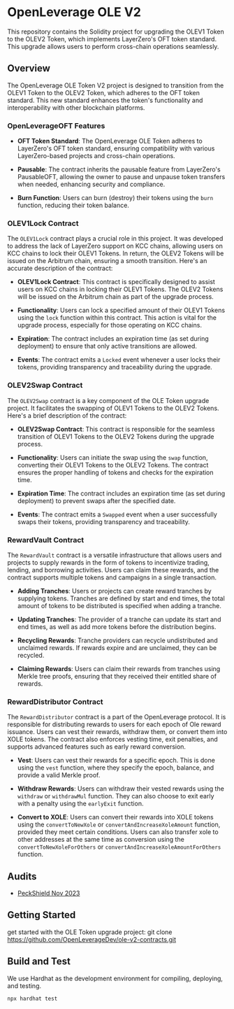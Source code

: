 # OpenLeverage OLE V2

This repository contains the Solidity project for upgrading the OLEV1 Token to the OLEV2 Token, which implements LayerZero's OFT token standard. This upgrade allows users to perform cross-chain operations seamlessly.

## Overview

The OpenLeverage OLE Token V2 project is designed to transition from the OLEV1 Token to the OLEV2 Token, which adheres to the OFT token standard. This new standard enhances the token's functionality and interoperability with other blockchain platforms.

### OpenLeverageOFT Features

- **OFT Token Standard**: The OpenLeverage OLE Token adheres to LayerZero's OFT token standard, ensuring compatibility with various LayerZero-based projects and cross-chain operations.

- **Pausable**: The contract inherits the pausable feature from LayerZero's PausableOFT, allowing the owner to pause and unpause token transfers when needed, enhancing security and compliance.

- **Burn Function**: Users can burn (destroy) their tokens using the `burn` function, reducing their token balance.

### OLEV1Lock Contract

The `OLEV1Lock` contract plays a crucial role in this project. It was developed to address the lack of LayerZero support on KCC chains, allowing users on KCC chains to lock their OLEV1 Tokens. In return, the OLEV2 Tokens will be issued on the Arbitrum chain, ensuring a smooth transition. Here's an accurate description of the contract:

- **OLEV1Lock Contract**: This contract is specifically designed to assist users on KCC chains in locking their OLEV1 Tokens. The  OLEV2 Tokens will be issued on the Arbitrum chain as part of the upgrade process.

- **Functionality**: Users can lock a specified amount of their OLEV1 Tokens using the `lock` function within this contract. This action is vital for the upgrade process, especially for those operating on KCC chains.

- **Expiration**: The contract includes an expiration time (as set during deployment) to ensure that only active transitions are allowed.

- **Events**: The contract emits a `Locked` event whenever a user locks their tokens, providing transparency and traceability during the upgrade.

### OLEV2Swap Contract

The `OLEV2Swap` contract is a key component of the OLE Token upgrade project. It facilitates the swapping of OLEV1 Tokens to the OLEV2 Tokens. Here's a brief description of the contract:

- **OLEV2Swap Contract**: This contract is responsible for the seamless transition of OLEV1 Tokens to the OLEV2 Tokens during the upgrade process.

- **Functionality**: Users can initiate the swap using the `swap` function, converting their OLEV1 Tokens to the OLEV2 Tokens. The contract ensures the proper handling of tokens and checks for the expiration time.

- **Expiration Time**: The contract includes an expiration time (as set during deployment) to prevent swaps after the specified date.

- **Events**: The contract emits a `Swapped` event when a user successfully swaps their tokens, providing transparency and traceability.

### RewardVault Contract

The `RewardVault` contract  is a versatile infrastructure that allows users and projects to supply rewards in the form of tokens to incentivize trading, lending, and borrowing activities. Users can claim these rewards, and the contract supports multiple tokens and campaigns in a single transaction.

- **Adding Tranches**: Users or projects can create reward tranches by supplying tokens. Tranches are defined by start and end times, the total amount of tokens to be distributed is specified when adding a tranche.

- **Updating Tranches**: The provider of a tranche can update its start and end times, as well as add more tokens before the distribution begins.

- **Recycling Rewards**: Tranche providers can recycle undistributed and unclaimed rewards. If rewards expire and are unclaimed, they can be recycled.

- **Claiming Rewards**: Users can claim their rewards from tranches using Merkle tree proofs, ensuring that they received their entitled share of rewards.

### RewardDistributor Contract

The `RewardDistributor` contract is a part of the OpenLeverage protocol. It is responsible for distributing rewards to users for each epoch of Ole reward issuance. Users can vest their rewards, withdraw them, or convert them into XOLE tokens. The contract also enforces vesting time, exit penalties, and supports advanced features such as early reward conversion.

- **Vest**: Users can vest their rewards for a specific epoch. This is done using the `vest` function, where they specify the epoch, balance, and provide a valid Merkle proof.

- **Withdraw Rewards**: Users can withdraw their vested rewards using the `withdraw` or `withdrawMul` function. They can also choose to exit early with a penalty using the `earlyExit` function.

- **Convert to XOLE**: Users can convert their rewards into XOLE tokens using the `convertToNewXole` or `convertAndIncreaseXoleAmount` function, provided they meet certain conditions. Users can also transfer xole to other addresses at the same time as conversion using the `convertToNewXoleForOthers` or `convertAndIncreaseXoleAmountForOthers` function.


## Audits
- [PeckShield Nov 2023](/audits/PeckShield-Audit-Report-OLEv2-v1.0.pdf)

## Getting Started
get started with the OLE Token upgrade project:
git clone https://github.com/OpenLeverageDev/ole-v2-contracts.git

## Build and Test
We use Hardhat as the development environment for compiling, deploying, and testing.

`npx hardhat test`
